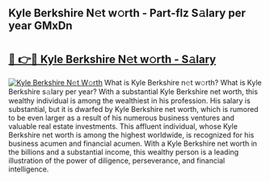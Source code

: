 ## Kyle Berkshire N𝚎t w𝚘rth - Part-flz S𝚊lary per year GMxDn

# <h2><a href="http://gc2pg0.nevu.top/?p=Kyle+Berkshire">🔗 👉🔴 Kyle Berkshire N𝚎t w𝚘rth - S𝚊lary</a></h2>

[![Kyle Berkshire N𝚎t W𝚘rth](https://i.imgur.com/Oavwk0R.jpeg)](http://gc2pg0.nevu.top/?p=Kyle+Berkshire)
What is Kyle Berkshire n𝚎t w𝚘rth? What is Kyle Berkshire s𝚊lary per year?
With a substantial Kyle Berkshire net worth, this wealthy individual is among the wealthiest in his profession. His salary is substantial, but it is dwarfed by Kyle Berkshire net worth, which is rumored to be even larger as a result of his numerous business ventures and valuable real estate investments. This affluent individual, whose Kyle Berkshire net worth is among the highest worldwide, is recognized for his business acumen and financial acumen. With a Kyle Berkshire net worth in the billions and a substantial income, this wealthy person is a leading illustration of the power of diligence, perseverance, and financial intelligence.
